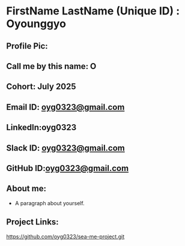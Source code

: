 # FirstName LastName (Unique ID) : Oyounggyo
## Profile Pic: 
## Call me by this name: O
## Cohort: July 2025
## Email ID: oyg0323@gmail.com
## LinkedIn:oyg0323
## Slack ID: oyg0323@gmail.com
## GitHub ID:oyg0323@gmail.com
## About me: 
- A paragraph about yourself.
## Project Links:
https://github.com/oyg0323/sea-me-project.git
